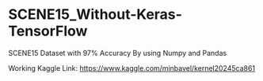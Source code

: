 # SCENE15_Without-Keras-TensorFlow
SCENE15 Dataset with 97% Accuracy By using Numpy and Pandas

Working Kaggle Link: https://www.kaggle.com/minbavel/kernel20245ca861
